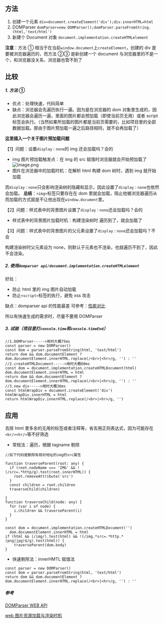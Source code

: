 ## 方法

1.  创建一个元素 `div=document.createElement('div');div.innerHTML=html`
2.  DOMParser `domParser=new DOMParser();domParser.parseFromString.(html,'text/html')`
3.  新建个 Document 对象 `document.implementation.createHTMLelement`

**注意**：方法 ① 相当于在当前`window.document`上`createElement`，创建的 div 是要被浏览器遍历的，而方法 ②③ 是新创建一个 document 与浏览器里的不是一个，和浏览器没关系，浏览器也管不到了

## 比较

##### 1. 方法 ①

- 优点：处理快速，代码简单
- 缺点：浏览器会先遍历执行一遍。因为是在浏览器的 dom 对象里生成的，因此浏览器会遍历一遍，里面的图片都会预加载（即使当前页无用）或者 script 标签会执行。（当然如果所加载的图片都是当前页需要的，比如项目里的全部数据加载。那由于图片预加载一遍之后路径相同，就不会再加载了）

**这里插入一个关于图片预加载问题**

【1】问题：设置`display：none`的 img 还会加载吗？会的

- img 图片预加载触发点：在 img 的 src 赋值时浏览器就会开始预加载了
  ![image.png](https://upload-images.jianshu.io/upload_images/6123292-ac7f6427330de942.png?imageMogr2/auto-orient/strip%7CimageView2/2/w/1240)
- 图片在浏览器中的加载时机：在解析 html 构建 dom 树时，遇到 img 就开始加载

而`display：none`只会影响渲染树的隐藏和显示，因此设置了`display：none`也依然会加载。
**总结**：`<img>`标签只要存在在 dom 里就会加载，阻止他被浏览器遍历从而加载的方式就是不让他出现在`window.document`里。

【2】问题：样式表中的背景图片设置了`display：none`还会加载吗？会的

- 样式表中的背景图片加载时机：构建渲染树时
  遍历到了，就会加载了

【3】问题：样式表中的背景图片的父元素设置了`display：none`还会加载吗？不会

构建渲染树时父元素设为 none，则默认子元素也不渲染，也就遍历不到了，因此不会渲染。

##### 2. 使用`domparser api/document.implementation.createHTMLelement`

好处：

- 防止 html 里的 img 图片自动加载
- 防止`<script>`标签的执行，避免 xss 攻击

缺点：domparser api 的性能最差 可参考：[性能对比](https://jsperf.com/domparser-vs-createelement-innerhtml/3)

所以有快速生成的需求时，尽量不要用 DOMParser

##### 3. 试验（项目里打`console.time`和`console.timeEnd`）

```
//1.DOMParser----->用时大概75ms
const parser = new DOMParser()
const dom = parser.parseFromString(html, 'text/html')
return dom && dom.documentElement ? dom.documentElement.innerHTML.replace(/<br>|<hr>/g, '') : ''
//2.createHTMLDocument----->用时大概60ms
const dom = document.implementation.createHTMLDocument(html)
dom.documentElement.innerHTML = html
return dom && dom.documentElement ? dom.documentElement.innerHTML.replace(/<br>|<hr>/g, '') : ''
//3.new div----->用时大概36ms
const htmlWrapDiv = document.createElement('div')
htmlWrapDiv.innerHTML = html
return htmlWrapDiv.innerHTML.replace(/<br>|<hr>/g, '')
```

## 应用

去除 html 里多余的无用的标签或者注释等，省去用正则表达式，因为可能存在`<br/><hr/>`等不好筛选

- 常规法：遍历，根据 tagname 剔除

```
//如下代码是删除有相对地址的img的src属性

function traverseParent(root: any) {
  if (root.nodeName === 'IMG' && !(/src=.*http/g).test(root.innerHTML)) {
    root.removeAttribute('src')
  }
  const children = root.children
  traverseChild(children)

}
function traverseChild(node: any) {
  for (var i of node) {
    i.children && traverseParent(i)
  }
}

const dom = document.implementation.createHTMLDocument('')
  dom.documentElement.innerHTML = html
if (html && (/img/).test(html) && !(/img.*src=.*http.*(png|jpg)$/g).test(html)) {
    traverseParent(dom.body)
}
```

- 快速剔除法：innerHMTL 赋值法

```
const parser = new DOMParser()
const dom = parser.parseFromString(html, 'text/html')
return dom && dom.documentElement ? dom.documentElement.innerHTML.replace(/<br>|<hr>/g, '') : ''
```

##### 参考

[DOMParser WEB API](https://developer.mozilla.org/zh-CN/docs/Web/API/DOMParser)

[web 图片资源加载与渲染时机](https://segmentfault.com/a/1190000010032501)
